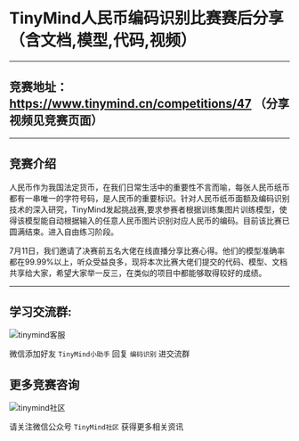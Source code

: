 TinyMind人民币编码识别比赛赛后分享（含文档,模型,代码,视频）
===

---

## 竞赛地址：https://www.tinymind.cn/competitions/47 （分享视频见竞赛页面）

---


竞赛介绍
---

人民币作为我国法定货币，在我们日常生活中的重要性不言而喻，每张人民币纸币都有一串唯一的字符号码，是人民币的重要标识。针对人民币纸币面额及编码识别技术的深入研究，TinyMind发起挑战赛,要求参赛者根据训练集图片训练模型，使得该模型能自动根据输入的任意人民币图片识别对应人民币的编码。目前该比赛已圆满结束。进入自由练习阶段。

7月11日，我们邀请了决赛前五名大佬在线直播分享比赛心得。他们的模型准确率都在99.99%以上，听众受益良多，现将本次比赛大佬们提交的代码、模型、文档共享给大家，希望大家举一反三，在类似的项目中都能够取得较好的成绩。

---


学习交流群:
---

![tinymind客服](https://www.tinymind.cn/assets/images/wx-kf.jpg)

微信添加好友 `TinyMind小助手` 回复 `编码识别` 进交流群


更多竞赛咨询
---

![tinymind社区](https://www.tinymind.cn/assets/images/wx-tm.jpg)


请关注微信公众号 `TinyMind社区` 获得更多相关资讯